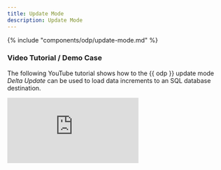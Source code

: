 ```yaml
---
title: Update Mode
description: Update Mode
---
```



{% include "components/odp/update-mode.md" %}

### Video Tutorial / Demo Case

The following YouTube tutorial shows how to the {{ odp }} update mode *Delta Update* can be used to load data increments to an SQL database destination.

<div class="video-wrapper">
	<iframe src="https://www.youtube.com/embed/-7pEm2VVPRg?si=-CECVDytehDUdZT4" title="YouTube video player" frameborder="0" allow="accelerometer; autoplay; clipboard-write; encrypted-media; gyroscope; picture-in-picture; web-share" referrerpolicy="strict-origin-when-cross-origin" allowfullscreen></iframe>
</div>
